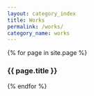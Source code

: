 ```yaml
---
layout: category_index
title: Works
permalink: /works/
category_name: works
---
```


{% for page in site.page %}
<h3>{{ page.title }}</h3>
{% endfor %}
